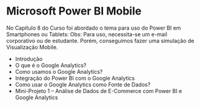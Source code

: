 # Microsoft Power BI Mobile

No Capítulo 8 do Curso foi abordado o tema para uso do Power BI em Smartphones ou Tablets: 
Obs: Para uso, necessita-se um e-mail corporativo ou de estudante. Porém, conseguimos fazer uma simulação de Visualização Mobile.

<ul>
  <li>Introdução</li>
  <li>O que é o Google Analytics?</li>
  <li>Como usamos o Google Analytics?</li>
  <li>Integração do Power BI com o Google Analytics</li>
  <li>Como usar o Google Analytics como Fonte de Dados?</li>
  <li>Mini-Projeto 1 – Análise de Dados de E-Commerce com Power BI e Google Analytics</li>
</ul>